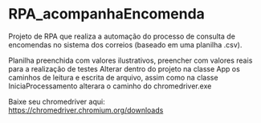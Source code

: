 # RPA_acompanhaEncomenda

Projeto de RPA que realiza a automação do processo de consulta de encomendas no sistema dos correios (baseado em uma planilha .csv).  

Planilha preenchida com valores ilustrativos, preencher com valores reais para a realização de testes
Alterar dentro do projeto na classe App os caminhos de leitura e escrita de arquivo, assim como na classe IniciaProcessamento alterara o caminho do chromedriver.exe

Baixe seu chromedriver aqui: https://chromedriver.chromium.org/downloads
